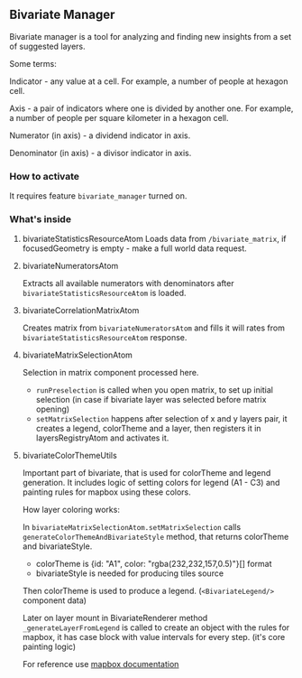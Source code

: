 ## Bivariate Manager

Bivariate manager is a tool for analyzing and finding new insights from a set of suggested layers.

Some terms:

Indicator - any value at a cell. For example, a number of people at hexagon cell.

Axis - a pair of indicators where one is divided by another one. For example, a number of people per square kilometer in a hexagon cell.

Numerator (in axis) - a dividend indicator in axis.

Denominator (in axis) - a divisor indicator in axis.

### How to activate

It requires feature `bivariate_manager` turned on.

### What's inside

1. bivariateStatisticsResourceAtom
   Loads data from `/bivariate_matrix`, if focusedGeometry is empty - make a full world data request.

2. bivariateNumeratorsAtom

   Extracts all available numerators with denominators after `bivariateStatisticsResourceAtom` is loaded.

3. bivariateCorrelationMatrixAtom

   Creates matrix from `bivariateNumeratorsAtom` and fills it will rates from `bivariateStatisticsResourceAtom` response.

4. bivariateMatrixSelectionAtom

   Selection in matrix component processed here.

   - `runPreselection` is called when you open matrix, to set up initial selection (in case if bivariate layer was selected before matrix opening)
   - `setMatrixSelection` happens after selection of x and y layers pair, it creates a legend, colorTheme and a layer, then registers it in layersRegistryAtom and activates it.

5. bivariateColorThemeUtils

   Important part of bivariate, that is used for colorTheme and legend generation. It includes logic of setting colors for legend (A1 - C3) and painting rules for mapbox using these colors.

   How layer coloring works:

   In `bivariateMatrixSelectionAtom.setMatrixSelection` calls `generateColorThemeAndBivariateStyle` method, that returns colorTheme and bivariateStyle.

   - colorTheme is {id: "A1", color: "rgba(232,232,157,0.5)"}[] format
   - bivariateStyle is needed for producing tiles source

   Then colorTheme is used to produce a legend. (`<BivariateLegend/>` component data)

   Later on layer mount in BivariateRenderer method `_generateLayerFromLegend` is called to create an object with the rules for mapbox, it has case block with value intervals for every step. (it's core painting logic)

   For reference use [mapbox documentation](https://docs.mapbox.com/mapbox-gl-js/style-spec/expressions/)
